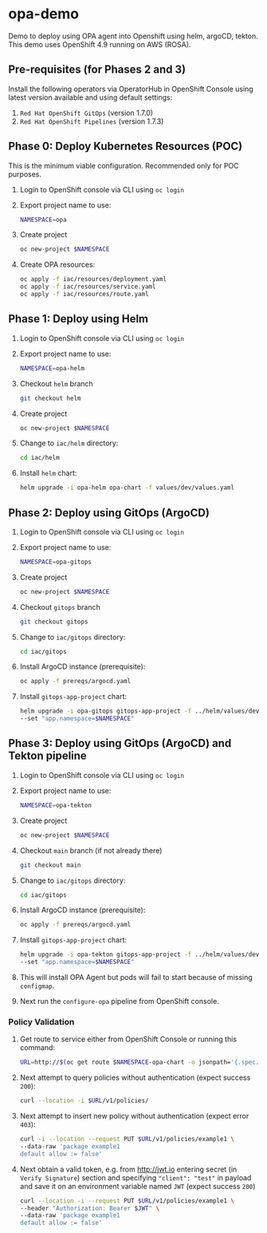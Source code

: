 # opa-demo
Demo to deploy using OPA agent into Openshift using helm, argoCD, tekton.
This demo uses OpenShift 4.9 running on AWS (ROSA).

## Pre-requisites (for Phases 2 and 3)
Install the following operators via OperatorHub in OpenShift Console using latest version available
and using default settings:
1. `Red Hat OpenShift GitOps` (version 1.7.0)
1. `Red Hat OpenShift Pipelines` (version 1.7.3)

## Phase 0: Deploy Kubernetes Resources (POC)

This is the minimum viable configuration. Recommended only for POC purposes.

1. Login to OpenShift console via CLI using `oc login`
1. Export project name to use:

    ```bash
    NAMESPACE=opa
    ```

1. Create project

    ```bash
    oc new-project $NAMESPACE
    ```

1. Create OPA resources:

    ```bash
    oc apply -f iac/resources/deployment.yaml
    oc apply -f iac/resources/service.yaml
    oc apply -f iac/resources/route.yaml
    ```
## Phase 1: Deploy using Helm

1. Login to OpenShift console via CLI using `oc login`

1. Export project name to use:

    ```bash
    NAMESPACE=opa-helm
    ```
1. Checkout `helm` branch

    ```bash
    git checkout helm
    ```
1. Create project

    ```bash
    oc new-project $NAMESPACE
    ```

1. Change to `iac/helm` directory:

    ```bash
    cd iac/helm
    ```

1. Install `helm` chart:

    ```bash
    helm upgrade -i opa-helm opa-chart -f values/dev/values.yaml
    ```
## Phase 2: Deploy using GitOps (ArgoCD)

1. Login to OpenShift console via CLI using `oc login`
1. Export project name to use:

    ```bash
    NAMESPACE=opa-gitops
    ```

1. Create project

    ```bash
    oc new-project $NAMESPACE
    ```

1. Checkout `gitops` branch

    ```bash
    git checkout gitops
    ```

1. Change to `iac/gitops` directory:

    ```bash
    cd iac/gitops
    ```

1. Install ArgoCD instance (prerequisite):

    ```bash
    oc apply -f prereqs/argocd.yaml
    ```

1. Install `gitops-app-project` chart:

    ```bash
    helm upgrade -i opa-gitops gitops-app-project -f ../helm/values/dev/values.yaml \
    --set "app.namespace=$NAMESPACE"
    ```

## Phase 3: Deploy using GitOps (ArgoCD) and Tekton pipeline

1. Login to OpenShift console via CLI using `oc login`
1. Export project name to use:

    ```bash
    NAMESPACE=opa-tekton
    ```

1. Create project

    ```bash
    oc new-project $NAMESPACE
    ```
1. Checkout `main` branch (if not already there)

    ```bash
    git checkout main
    ```

1. Change to `iac/gitops` directory:

    ```bash
    cd iac/gitops
    ```

1. Install ArgoCD instance (prerequisite):

    ```bash
    oc apply -f prereqs/argocd.yaml
    ```

1. Install `gitops-app-project` chart:

    ```bash
    helm upgrade -i opa-tekton gitops-app-project -f ../helm/values/dev/values.yaml \
    --set "app.namespace=$NAMESPACE"
    ```

1. This will install OPA Agent but pods will fail to start because of missing `configmap`.

1. Next run the `configure-opa` pipeline from OpenShift console.

### Policy Validation

1. Get route to service either from OpenShift Console or running this command:

     ```bash
     URL=http://$(oc get route $NAMESPACE-opa-chart -o jsonpath='{.spec.host}')
     ```

1. Next attempt to query policies without authentication (expect success `200`):

    ```bash
    curl --location -i $URL/v1/policies/
    ```

1. Next attempt to insert new policy without authentication (expect error `403`):

    ```bash
    curl -i --location --request PUT $URL/v1/policies/example1 \
    --data-raw 'package example1
    default allow := false'
    ```

1. Next obtain a valid token, e.g. from http://jwt.io entering secret 
   (in `Verify Signature`) section and specifying `"client": "test"` in 
   payload and save it on an environment variable named `JWT` (expect success `200`)

    ```bash
    curl --location -i --request PUT $URL/v1/policies/example1 \
    --header "Authorization: Bearer $JWT" \
    --data-raw 'package example1
    default allow := false'
    ```

